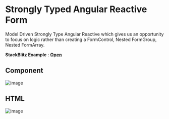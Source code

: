 # Strongly Typed Angular Reactive Form
Model Driven Strongly Type Angular Reactive which gives us an opportunity to focus on logic rather than creating a FormControl, Nested FormGroup, Nested FormArray. 

**StackBlitz Example** : [**Open**](https://stackblitz.com/edit/strongly-typed-reactive-form?file=src%2Fapp%2Fstrongly-typed-reactive-form%2Fstrongly-typed-reactive-form.component.ts)

## Component
![image](https://user-images.githubusercontent.com/20392302/84733287-73840b00-afbb-11ea-9c8c-c2de3207f1bf.png)


## HTML
![image](https://user-images.githubusercontent.com/20392302/84733000-b7c2db80-afba-11ea-8188-a5a1f8b1dfa8.png)


